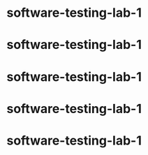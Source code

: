 # software-testing-lab-1
# software-testing-lab-1
# software-testing-lab-1
# software-testing-lab-1
# software-testing-lab-1
